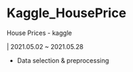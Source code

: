 # Kaggle_HousePrice

House Prices - kaggle

| 2021.05.02 ~ 2021.05.28
- Data selection & preprocessing 
